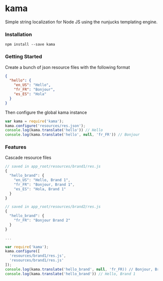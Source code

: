 # kama
Simple string localization for Node JS using the nunjucks templating engine.

### Installation
`npm install --save kama`

### Getting Started
Create a bunch of json resource files with the following format

```json
{
  "hello": {
    "en_US": "Hello",
    "fr_FR": "Bonjour",
    "es_ES": "Hola"
  }
}
```

Then configure the global kama instance
```js
var kama = require('kama');
kama.configure('resources/res.json');
console.log(kama.translate('hello')) // Hello
console.log(kama.translate('hello', null, 'fr_FR')) // Bonjour
```

### Features
Cascade resource files
```js
// saved in app_root/resources/brand1/res.js
{
  "hello_brand": {
    "en_US": "Hello, Brand 1",
    "fr_FR": "Bonjour, Brand 1",
    "es_ES": "Hola, Brand 1"
  }
}

// saved in app_root/resources/brand2/res.js
{
  "hello_brand": {
    "fr_FR": "Bonjour Brand 2"
  }
}

...

var require('kama');
kama.configure([
  'resources/brand1/res.js',
  'resources/brand1/res.js'
]);
console.log(kama.translate('hello_brand', null, 'fr_FR)) // Bonjour, Brand 2
console.log(kama.translate('hello_brand')) // Hello, Brand 1
```
